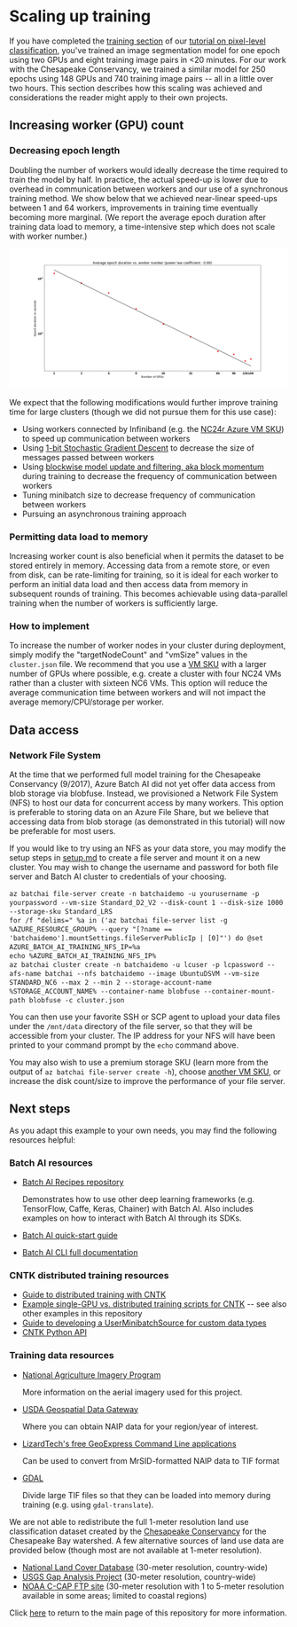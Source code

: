 # Scaling up training

If you have completed the [training section](./train.md) of our [tutorial on pixel-level classification](https://github.com/Azure/pixel_level_land_classification), you've trained an image segmentation model for one epoch using two GPUs and eight training image pairs in <20 minutes. For our work with the Chesapeake Conservancy, we trained a similar model for 250 epochs using 148 GPUs and 740 training image pairs -- all in a little over two hours. This section describes how this scaling was achieved and considerations the reader might apply to their own projects.

## Increasing worker (GPU) count

### Decreasing epoch length

Doubling the number of workers would ideally decrease the time required to train the model by half. In practice, the actual speed-up is lower due to overhead in communication between workers and our use of a synchronous training method. We show below that we achieved near-linear speed-ups between 1 and 64 workers, improvements in training time eventually becoming more marginal. (We report the average epoch duration after training data load to memory, a time-intensive step which does not scale with worker number.)

<img src="../outputs/epoch_duration_scaling.png">

We expect that the following modifications would further improve training time for large clusters (though we did not pursue them for this use case):
- Using workers connected by Infiniband (e.g. the [NC24r Azure VM SKU](https://azure.microsoft.com/en-us/blog/azure-n-series-general-availability-on-december-1/)) to speed up communication between workers
- Using [1-bit Stochastic Gradient Descent](https://docs.microsoft.com/en-us/cognitive-toolkit/enabling-1bit-sgd) to decrease the size of messages passed between workers
- Using [blockwise model update and filtering, aka block momentum](https://docs.microsoft.com/en-us/cognitive-toolkit/Multiple-GPUs-and-machines#6-block-momentum-sgd) during training to decrease the frequency of communication between workers
- Tuning minibatch size to decrease frequency of communication between workers
- Pursuing an asynchronous training approach

### Permitting data load to memory

Increasing worker count is also beneficial when it permits the dataset to be stored entirely in memory. Accessing data from a remote store, or even from disk, can be rate-limiting for training, so it is ideal for each worker to perform an initial data load and then access data from memory in subsequent rounds of training. This becomes achievable using data-parallel training when the number of workers is sufficiently large.

### How to implement

To increase the number of worker nodes in your cluster during deployment, simply modify the "targetNodeCount" and "vmSize" values in the `cluster.json` file. We recommend that you use a [VM SKU](https://docs.microsoft.com/en-us/azure/virtual-machines/linux/overview#vm-sizes) with a larger number of GPUs where possible, e.g. create a cluster with four NC24 VMs rather than a cluster with sixteen NC6 VMs. This option will reduce the average communication time between workers and will not impact the average memory/CPU/storage per worker.

## Data access

### Network File System

At the time that we performed full model training for the Chesapeake Conservancy (9/2017), Azure Batch AI did not yet offer data access from blob storage via blobfuse. Instead, we provisioned a Network File System (NFS) to host our data for concurrent access by many workers. This option is preferable to storing data on an Azure File Share, but we believe that accessing data from blob storage (as demonstrated in this tutorial) will now be preferable for most users.

If you would like to try using an NFS as your data store, you may modify the setup steps in [setup.md](../setup.md) to create a file server and mount it on a new cluster. You may wish to change the username and password for both file server and Batch AI cluster to credentials of your choosing.
```
az batchai file-server create -n batchaidemo -u yourusername -p yourpassword --vm-size Standard_D2_V2 --disk-count 1 --disk-size 1000 --storage-sku Standard_LRS
for /f "delims=" %a in ('az batchai file-server list -g %AZURE_RESOURCE_GROUP% --query "[?name == 'batchaidemo'].mountSettings.fileServerPublicIp | [0]"') do @set AZURE_BATCH_AI_TRAINING_NFS_IP=%a
echo %AZURE_BATCH_AI_TRAINING_NFS_IP%
az batchai cluster create -n batchaidemo -u lcuser -p lcpassword --afs-name batchai --nfs batchaidemo --image UbuntuDSVM --vm-size STANDARD_NC6 --max 2 --min 2 --storage-account-name %STORAGE_ACCOUNT_NAME% --container-name blobfuse --container-mount-path blobfuse -c cluster.json
```
You can then use your favorite SSH or SCP agent to upload your data files under the `/mnt/data` directory of the file server, so that they will be accessible from your cluster. The IP address for your NFS will have been printed to your command prompt by the `echo` command above.

You may also wish to use a premium storage SKU (learn more from the output of `az batchai file-server create -h`), choose [another VM SKU](https://docs.microsoft.com/en-us/azure/virtual-machines/linux/overview#vm-sizes), or increase the disk count/size to improve the performance of your file server.

## Next steps

As you adapt this example to your own needs, you may find the following resources helpful:

### Batch AI resources

- [Batch AI Recipes repository](https://github.com/Azure/BatchAI)

    Demonstrates how to use other deep learning frameworks (e.g. TensorFlow, Caffe, Keras, Chainer) with Batch AI. Also includes examples on how to interact with Batch AI through its SDKs.
- [Batch AI quick-start guide](https://docs.microsoft.com/en-us/azure/batch-ai/quickstart-cli)
- [Batch AI CLI full documentation](https://github.com/Azure/BatchAI/blob/master/documentation/using-azure-cli-20.md)

### CNTK distributed training resources

- [Guide to distributed training with CNTK](https://docs.microsoft.com/en-us/cognitive-toolkit/Multiple-GPUs-and-machines)
- [Example single-GPU vs. distributed training scripts for CNTK](https://github.com/Microsoft/CNTK/tree/master/Examples/Image/Classification/ResNet/Python) -- see also other examples in this repository
- [Guide to developing a UserMinibatchSource for custom data types](https://docs.microsoft.com/en-us/python/api/cntk.io.userminibatchsource?view=cntk-py-2.3)
- [CNTK Python API](https://www.cntk.ai/pythondocs/)

### Training data resources

- [National Agriculture Imagery Program](https://www.fsa.usda.gov/programs-and-services/aerial-photography/imagery-programs/naip-imagery/)

    More information on the aerial imagery used for this project.
- [USDA Geospatial Data Gateway](https://gdg.sc.egov.usda.gov/)
    
    Where you can obtain NAIP data for your region/year of interest.
- [LizardTech's free GeoExpress Command Line applications](https://www.lizardtech.com/gis-tools/tools-and-utilities)

    Can be used to convert from MrSID-formatted NAIP data to TIF format
- [GDAL](http://www.gdal.org/)

    Divide large TIF files so that they can be loaded into memory during training (e.g. using `gdal-translate`).
    
We are not able to redistribute the full 1-meter resolution land use classification dataset created by the [Chesapeake Conservancy](http://chesapeakeconservancy.org/) for the Chesapeake Bay watershed. A few alternative sources of land use data are provided below (though most are not available at 1-meter resolution).

- [National Land Cover Database](https://www.mrlc.gov/finddata.php) (30-meter resolution, country-wide)
- [USGS Gap Analysis Project](https://gapanalysis.usgs.gov/gaplandcover/data/download/) (30-meter resolution, country-wide)
- [NOAA C-CAP FTP site](https://coast.noaa.gov/ccapftp/#/) (30-meter resolution with 1 to 5-meter resolution available in some areas; limited to coastal regions)


Click [here](../README.md) to return to the main page of this repository for more information.
